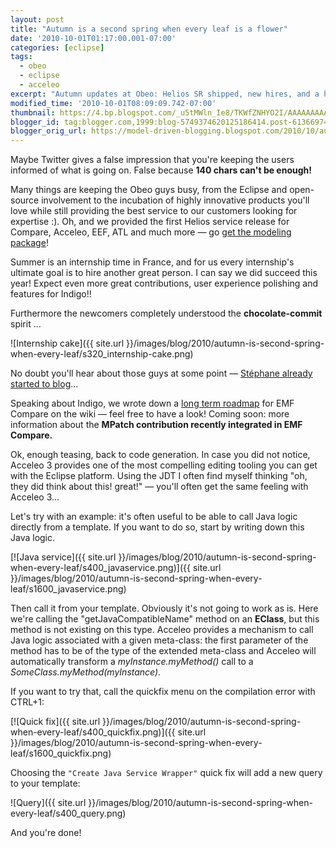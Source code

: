 ```yaml
---
layout: post
title: "Autumn is a second spring when every leaf is a flower"
date: '2010-10-01T01:17:00.001-07:00'
categories: [eclipse]
tags:
  - obeo
  - eclipse
  - acceleo
excerpt: "Autumn updates at Obeo: Helios SR shipped, new hires, and a handy Acceleo 3 trick—calling Java services from templates with quick fixes."
modified_time: '2010-10-01T08:09:09.742-07:00'
thumbnail: https://4.bp.blogspot.com/_u5tMWln_Ie8/TKWfZNHYO2I/AAAAAAAAAYQ/ClulJG9gKZo/s72-c/internship-cake.png
blogger_id: tag:blogger.com,1999:blog-5749374620125186414.post-6136697458246759714
blogger_orig_url: https://model-driven-blogging.blogspot.com/2010/10/autumn-is-second-spring-when-every-leaf.html
---
```


Maybe Twitter gives a false impression that you're keeping the users informed of what is going on. False because **140 chars can't be enough!**

Many things are keeping the Obeo guys busy, from the Eclipse and open-source involvement to the incubation of highly innovative products you'll love while still providing the best service to our customers looking for expertise :). Oh, and we provided the first Helios service release for Compare, Acceleo, EEF, ATL and much more — go [get the modeling package](https://www.eclipse.dev/modeling/amalgam/)!

Summer is an internship time in France, and for us every internship's ultimate goal is to hire another great person. I can say we did succeed this year! Expect even more great contributions, user experience polishing and features for Indigo!!

Furthermore the newcomers completely understood the **chocolate-commit** spirit ...

![Internship cake]({{ site.url }}/images/blog/2010/autumn-is-second-spring-when-every-leaf/s320_internship-cake.png)

No doubt you'll hear about those guys at some point — [Stéphane already started to blog](https://sbegaudeau.tumblr.com/)...

Speaking about Indigo, we wrote down a [long term roadmap](https://wiki.eclipse.org/EMF_Compare/Roadmap) for EMF Compare on the wiki — feel free to have a look! Coming soon: more information about the **MPatch contribution recently integrated in EMF Compare.**

Ok, enough teasing, back to code generation. In case you did not notice, Acceleo 3 provides one of the most compelling editing tooling you can get with the Eclipse platform. Using the JDT I often find myself thinking "oh, they did think about this! great!" — you'll often get the same feeling with Acceleo 3...

Let's try with an example: it's often useful to be able to call Java logic directly from a template. If you want to do so, start by writing down this Java logic.

[![Java service]({{ site.url }}/images/blog/2010/autumn-is-second-spring-when-every-leaf/s400_javaservice.png)]({{ site.url }}/images/blog/2010/autumn-is-second-spring-when-every-leaf/s1600_javaservice.png)

Then call it from your template. Obviously it's not going to work as is. Here we're calling the "getJavaCompatibleName" method on an **EClass**, but this method is not existing on this type. Acceleo provides a mechanism to call Java logic associated with a given meta-class: the first parameter of the method has to be of the type of the extended meta-class and Acceleo will automatically transform a _myInstance.myMethod()_ call to a _SomeClass.myMethod(myInstance)_.

If you want to try that, call the quickfix menu on the compilation error with CTRL+1:

[![Quick fix]({{ site.url }}/images/blog/2010/autumn-is-second-spring-when-every-leaf/s400_quickfix.png)]({{ site.url }}/images/blog/2010/autumn-is-second-spring-when-every-leaf/s1600_quickfix.png)

Choosing the `"Create Java Service Wrapper"` quick fix will add a new query to your template:

![Query]({{ site.url }}/images/blog/2010/autumn-is-second-spring-when-every-leaf/s400_query.png)

And you're done!
